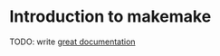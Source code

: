 # Introduction to makemake

TODO: write [great documentation](http://jacobian.org/writing/what-to-write/)
